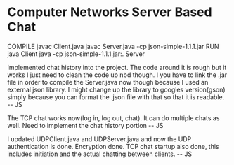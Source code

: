 # Computer Networks Server Based Chat
COMPILE
javac Client.java
javac Server.java -cp json-simple-1.1.1.jar
RUN
java Client
java -cp json-simple-1.1.1.jar:. Server

Implemented chat history into the project. The code around it is rough but it works I just need to clean the code up nbd though. I you have to link the .jar file in order to compile the Server.java now though because I used an external json 
library. I might change up the library to googles version(gson) simply because you can format the .json file with that so that it is readable.  -- JS

The TCP chat works now(log in, log out, chat). It can do multiple chats as well. Need to implement the chat history portion
    -- JS

I updated UDPClient.java and UDPServer.java and now the UDP authentication is done. Encryption done. TCP chat startup also done, this includes initiation and the actual chatting between clients. -- JS
